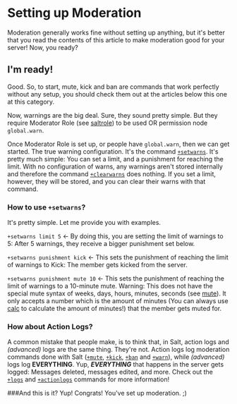 # Setting up Moderation
Moderation generally works fine without setting up anything, but it's better that you read the contents of this article to make moderation good for your server! Now, you ready?

## I'm ready!
Good. So, to start, mute, kick and ban are commands that work perfectly without any setup, you should check them out at the articles below this one at this category.

Now, warnings are the big deal. Sure, they sound pretty simple. But they require Moderator Role (see [saltrole](/saltrole.md)) to be used OR permission node `global.warn`.

Once Moderator Role is set up, or people have `global.warn`, then we can get started. The true warning configuration. It's the command [`+setwarns`](/setwarns.md). It's pretty much simple: You can set a limit, and a punishment for reaching the limit. With no configuration of warns, any warnings aren't stored internally and therefore the command [`+clearwarns`](/clearwarns.md) does nothing. If you set a limit, however, they will be stored, and you can clear their warns with that command.

### How to use `+setwarns`?
It's pretty simple. Let me provide you with examples.

`+setwarns limit 5` <- By doing this, you are setting the limit of warnings to 5: After 5 warnings, they receive a bigger punishment set below.

`+setwarns punishment kick` <- This sets the punishment of reaching the limit of warnings to Kick: The member gets kicked from the server.

`+setwarns punishment mute 10` <- This sets the punishment of reaching the limit of warnings to a 10-minute mute.
Warning: This does not have the special mute syntax of weeks, days, hours, minutes, seconds (see [mute](./mute.md)). It only accepts a number which is the amount of minutes (You can always use [calc](./calc.md) to calculate the amount of minutes!) that the member gets muted for.

### How about Action Logs?
A common mistake that people make, is to think that, in Salt, action logs and _(advanced)_ logs are the same thing. They're not. Action logs log moderation commands done with Salt ([`+mute`](/mute.md), [`+kick`](./kick.md), [`+ban`](./ban.md) and [`+warn`](./warn.md)), while _(advanced)_ logs log **EVERYTHING**. Yup, ***EVERYTHING*** that happens in the server gets logged: Messages deleted, messages edited, and more. Check out the [`+logs`](./logs.md) and [`+actionlogs`](./actionlogs.md) commands for more information!

###And this is it?
Yup! Congrats! You've set up moderation. ;)